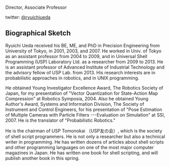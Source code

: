 Director, Associate Professor

twitter: <a href="https://twitter.com/ryuichiueda" target="_blank">\@ryuichiueda</a>

<h2>Biographical Sketch</h2>

Ryuichi Ueda received his BE, ME, and PhD in Precision Engineering from University of Tokyo, in 2001, 2003, and 2007. He worked in Univ. of Tokyo as an assistant professor from 2004 to 2009, and in Universal Shell Programming (USP) Laboratory Ltd. as a researcher from 2009 to 2013. He is an assistant professor of Advanced Institute of Industrial Technology and the advisory fellow of USP Lab. from 2013. His research interests are in probabilistic approaches in robotics, and in UNIX programming.

He obtained Young Investigator Excellence Award, The Robotics Society of Japan, for my presentation of "Vector Quantization for State-Action Map Compression" at Robotics Symposia, 2004. Also he obtained Young Author's Award, Systems and Information Division, The Society of Instrument and Control Engineers, for his presentation of "Pose Estimation of Multiple Cameras with Particle Filters ---Evaluation on Simulation" at SSI, 2007. He is the translator of "Probabilistic Robotics."

He is the chairman of USP Tomonokai （USP友の会）, which is the society of shell script programmers. He is not only a researcher but also a technical writer in programming. He has written dozens of articles about shell scripts and other programming languages on one of the most major computer magazines in Japan. He has written one book for shell scripting, and will publish another book in this spring.


